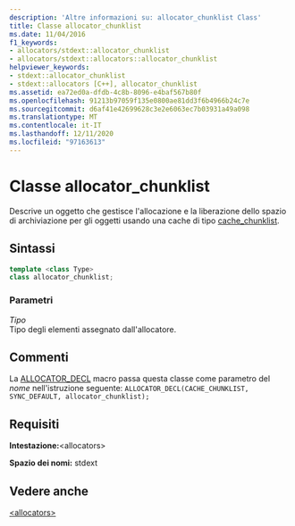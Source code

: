 ```yaml
---
description: 'Altre informazioni su: allocator_chunklist Class'
title: Classe allocator_chunklist
ms.date: 11/04/2016
f1_keywords:
- allocators/stdext::allocator_chunklist
- allocators/stdext::allocators::allocator_chunklist
helpviewer_keywords:
- stdext::allocator_chunklist
- stdext::allocators [C++], allocator_chunklist
ms.assetid: ea72ed0a-dfdb-4c8b-8096-e4baf567b80f
ms.openlocfilehash: 91213b97059f135e0800ae81dd3f6b4966b24c7e
ms.sourcegitcommit: d6af41e42699628c3e2e6063ec7b03931a49a098
ms.translationtype: MT
ms.contentlocale: it-IT
ms.lasthandoff: 12/11/2020
ms.locfileid: "97163613"
---
```

# <a name="allocator_chunklist-class"></a>Classe allocator_chunklist

Descrive un oggetto che gestisce l'allocazione e la liberazione dello spazio di archiviazione per gli oggetti usando una cache di tipo [cache_chunklist](cache-chunklist-class.md).

## <a name="syntax"></a>Sintassi

```cpp
template <class Type>
class allocator_chunklist;
```

### <a name="parameters"></a>Parametri

*Tipo*\
Tipo degli elementi assegnato dall'allocatore.

## <a name="remarks"></a>Commenti

La [ALLOCATOR_DECL](allocators-functions.md#allocator_decl) macro passa questa classe come parametro del *nome* nell'istruzione seguente: `ALLOCATOR_DECL(CACHE_CHUNKLIST, SYNC_DEFAULT, allocator_chunklist);`

## <a name="requirements"></a>Requisiti

**Intestazione:**\<allocators>

**Spazio dei nomi:** stdext

## <a name="see-also"></a>Vedere anche

[\<allocators>](allocators-header.md)
